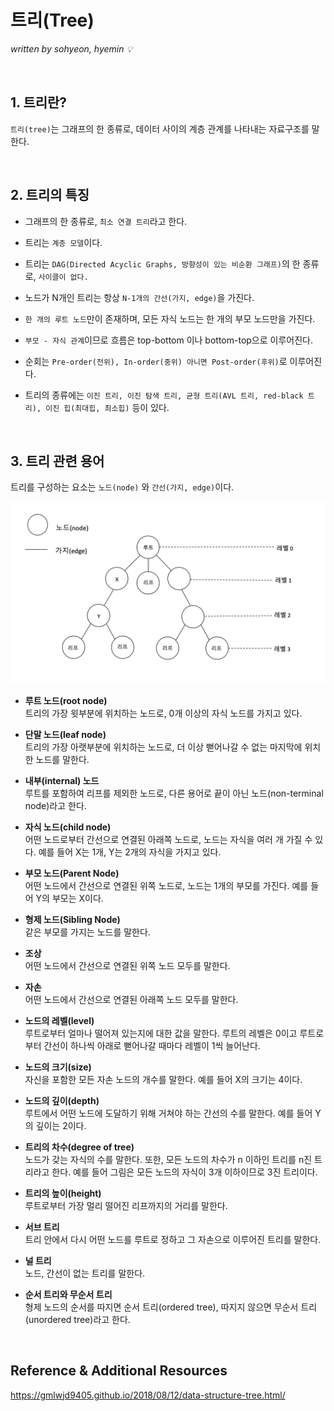 # 트리(Tree)
*written by sohyeon, hyemin 💡*

<br>

## 1. 트리란?
`트리(tree)`는 그래프의 한 종류로, 데이터 사이의 계층 관계를 나타내는 자료구조를 말한다.  
  
  <br>
  
  ## 2. 트리의 특징
  * 그래프의 한 종류로, `최소 연결 트리`라고 한다.
  
  * 트리는 `계층 모델`이다.
  
  * 트리는 `DAG(Directed Acyclic Graphs, 방향성이 있는 비순환 그래프)`의 한 종류로, `사이클이 없다.`   
  
  * 노드가 N개인 트리는 항상 `N-1개의 간선(가지, edge)`을 가진다.  
  
  * `한 개의 루트 노드`만이 존재하며, 모든 자식 노드는 한 개의 부모 노드만을 가진다. 
  
  * `부모 - 자식 관계`이므로 흐름은 top-bottom 이나 bottom-top으로 이루어진다.
  
  * 순회는 `Pre-order(전위), In-order(중위) 아니면 Post-order(후위)`로 이루어진다.  
  
  * 트리의 종류에는 `이진 트리, 이진 탐색 트리, 균형 트리(AVL 트리, red-black 트리), 이진 힙(최대힙, 최소힙)` 등이 있다.  
  
  <br>

## 3. 트리 관련 용어
트리를 구성하는 요소는 `노드(node)` 와 `간선(가지, edge)`이다.  
  
<img src="./resources/tree.png" width="600px">  
  
* **루트 노드(root node)**   
트리의 가장 윗부분에 위치하는 노드로, 0개 이상의 자식 노드를 가지고 있다.    
  
* **단말 노드(leaf node)**  
트리의 가장 아랫부분에 위치하는 노드로, 더 이상 뻗어나갈 수 없는 마지막에 위치한 노드를 말한다.  
  
* **내부(internal) 노드**  
루트를 포함하여 리프를 제외한 노드로, 다른 용어로 끝이 아닌 노드(non-terminal node)라고 한다.  
  
* **자식 노드(child node)**  
어떤 노드로부터 간선으로 연결된 아래쪽 노드로, 노드는 자식을 여러 개 가질 수 있다. 예를 들어 X는 1개, Y는 2개의 자식을 가지고 있다.  
  
* **부모 노드(Parent Node)**  
어떤 노드에서 간선으로 연결된 위쪽 노드로, 노드는 1개의 부모를 가진다. 예를 들어 Y의 부모는 X이다.  
  
* **형제 노드(Sibling Node)**  
같은 부모를 가지는 노드를 말한다.  
  
* **조상**  
어떤 노드에서 간선으로 연결된 위쪽 노드 모두를 말한다.  
  
* **자손**  
어떤 노드에서 간선으로 연결된 아래쪽 노드 모두를 말한다.  
  
* **노드의 레벨(level)**  
루트로부터 얼마나 떨어져 있는지에 대한 값을 말한다. 루트의 레벨은 0이고 루트로부터 간선이 하나씩 아래로 뻗어나갈 때마다 레벨이 1씩 늘어난다.  
   
* **노드의 크기(size)**  
자신을 포함한 모든 자손 노드의 개수를 말한다. 예를 들어 X의 크기는 4이다. 
  
* **노드의 깊이(depth)**  
루트에서 어떤 노드에 도달하기 위해 거쳐야 하는 간선의 수를 말한다. 예를 들어 Y의 깊이는 2이다.  
  
 * **트리의 차수(degree of tree)**  
 노드가 갖는 자식의 수를 말한다. 또한, 모든 노드의 차수가 n 이하인 트리를 n진 트리라고 한다. 예를 들어 그림은 모든 노드의 자식이 3개 이하이므로 3진 트리이다.  
   
* **트리의 높이(height)**  
루트로부터 가장 멀리 떨어진 리프까지의 거리를 말한다.  

* **서브 트리**  
트리 안에서 다시 어떤 노드를 루트로 정하고 그 자손으로 이루어진 트리를 말한다.    
    
* **널 트리**  
노드, 간선이 없는 트리를 말한다.  
  
* **순서 트리와 무순서 트리**  
형제 노드의 순서를 따지면 순서 트리(ordered tree), 따지지 않으면 무순서 트리(unordered tree)라고 한다.  

<br>


## Reference & Additional Resources
<https://gmlwjd9405.github.io/2018/08/12/data-structure-tree.html/>

